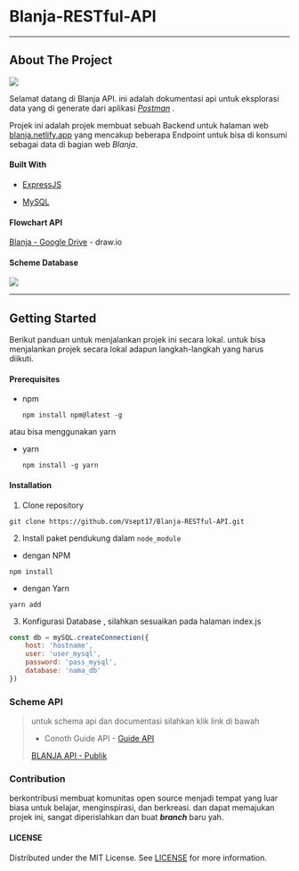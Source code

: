 # Blanja-RESTful-API

----------------

## About The Project

![](https://3.bp.blogspot.com/-4ZwQDCJTENo/XAopD6qwU1I/AAAAAAAAQsI/pZpGpNKQjGwR3nc67LN3CZKHzaTu_lpkwCLcBGAs/w1200-h630-p-k-no-nu/Blanja.png)

Selamat datang di Blanja API. ini adalah dokumentasi api untuk eksplorasi data yang di generate dari aplikasi *[Postman](https://www.postman.com/)* .

Projek ini adalah projek membuat sebuah Backend untuk halaman web [blanja.netlify.app](https://blanja.netlify.app/) yang mencakup beberapa Endpoint untuk bisa di konsumi sebagai data di bagian web *Blanja*.

#### Built With

- [ExpressJS](https://expressjs.com/)

- [MySQL](https://www.mysql.com/)

#### Flowchart API

[Blanja - Google Drive](https://drive.google.com/file/d/1m2F4nPHiFctrc-3hsgHB-A6Sfht2NmqF/view?usp=sharing) - draw.io

#### Scheme Database

![ ](https://res.cloudinary.com/devloops7/image/upload/v1606172024/newBlanja/screenshot-localhost-2020.11.24-05_52_17_npornk.png)

---

## Getting Started

Berikut panduan untuk menjalankan projek ini secara lokal. untuk bisa menjalankan projek secara lokal adapun langkah-langkah yang harus diikuti.

#### Prerequisites

- npm
  
  ```text
  npm install npm@latest -g
  ```

atau bisa menggunakan yarn

- yarn
  
  ```text
  npm install -g yarn
  ```

#### Installation

1. Clone repository

```textile
git clone https://github.com/Vsept17/Blanja-RESTful-API.git
```

2. Install paket pendukung dalam `node_module`
- dengan NPM

```textile
npm install
```

- dengan Yarn

```textile
yarn add
```

3. Konfigurasi Database , silahkan sesuaikan pada halaman index.js

```js
const db = mySQL.createConnection({
    host: 'hostname',
    user: 'user_mysql',
    password: 'pass_mysql',
    database: 'nama_db'
})
```

### Scheme API

> untuk schema api dan documentasi silahkan klik link di bawah
> 
> - Conoth Guide API - [Guide API](https://github.com/Vsept17/Blanja-RESTful-API/blob/main/SchemeAPI.md)
> 
> [BLANJA API - Publik](https://documenter.getpostman.com/view/6626576/TVewYPbM)

### Contribution

berkontribusi membuat komunitas open source menjadi tempat yang luar biasa untuk belajar, menginspirasi, dan berkreasi. dan dapat memajukan projek ini, sangat diperislahkan dan buat ***branch*** baru yah.

#### LICENSE

Distributed under the MIT License. See [LICENSE](https://github.com/Vsept17/Blanja-RESTful-API/blob/main/LICENSE) for more information.
